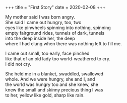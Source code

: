+++
title = "First Story"
date = 2020-02-08
+++

My mother said I was born angry. <br/>
She said I came out hungry, too, two <br/>
eyes like pinwheels spinning into nothing, spinning <br/>
empty fairground rides, tunnels of dark, tunnels <br/>
into the deep inside her, the deep <br/>
where I had clung when there was nothing left to fill me. <br/>

I came out small, too early, face pinched <br/>
like that of an old lady too world-weathered to cry. <br/>
I did not cry. <br/>

She held me in a blanket, swaddled, swallowed  <br/>
whole. And we were hungry, she and I, and <br/>
the world was hungry too and she knew, she  <br/>
knew the small and skinny precious thing I was  <br/>
to her, yellow like gold, sharp like rain. <br/>
